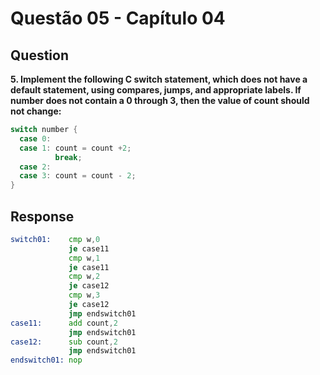 # Questão 05 - Capítulo 04

## Question

**<p>5.  Implement the following C switch statement, which does not have a default statement, using compares, jumps, and appropriate labels. If number does not contain a 0 through 3, then the value of count should not change:</p>**

```c
switch number {
  case 0:
  case 1: count = count +2;
          break;
  case 2:
  case 3: count = count - 2;
}
```

## Response

```asm
switch01:    cmp w,0
             je case11
             cmp w,1
             je case11
             cmp w,2
             je case12
             cmp w,3
             je case12
             jmp endswitch01
case11:      add count,2
             jmp endswitch01
case12:      sub count,2
             jmp endswitch01
endswitch01: nop
```
